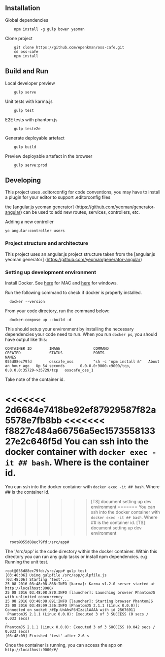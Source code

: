 
## Installation

Global dependencies

```
    npm install -g gulp bower yeoman
```

Clone project

```
    git clone https://github.com/epenkman/oss-cafe.git
    cd oss-cafe
    npm install
```

## Build and Run

Local developer preview   
```
    gulp serve
```

Unit tests with karma.js
```
    gulp test
```

E2E tests with phantom.js
```
    gulp teste2e
```

Generate deployable artefact
```
    gulp build
```

Preview deployable artefact in the browser
```
    gulp serve:prod
```


## Developing

This project uses .editorconfig for code conventions, you may have to install a plugin for your editor to support .editorconfig files

the [angular.js yeoman generator] (https://github.com/yeoman/generator-angular) can be used to add new routes, services, controllers, etc.

Adding a new controller
```
yo angular:controller users
```

### Project structure and architecture

This project uses an angular.js project structure taken from the [angular.js yeoman generator] (https://github.com/yeoman/generator-angular)

### Setting up development environment
 Install Docker. See [here][1] for MAC and [here][2] for windows.

 [1]: https://www.docker.com/products/docker#/mac
 [2]: https://www.docker.com/products/docker#/windows

Run the following command to check if docker is properly installed.
```
  docker --version
```

From your code directory, run the command below:
```
  docker-compose up --build -d
```
This should setup your environment by installing the necessary dependencies your code need to run.
 When you run `docker ps`, you should have output like this:
 ```
 CONTAINER ID        IMAGE               COMMAND                  CREATED             STATUS              PORTS                                              NAMES
055d88ec79fd        osscafe_oss         "sh -c 'npm install &"   About an hour ago   Up 54 seconds       0.0.0.0:9000->9000/tcp, 0.0.0.0:35729->35729/tcp   osscafe_oss_1
 ```
Take note of the container id.

<<<<<<< 2d6684e7418be92ef87929587f82a5578e7fb8bb
<<<<<<< f8827c484a66756a5ec157355813327e2c646f5d
You can ssh into the docker container with `docker exec -it ## bash`. Where is the container id.
=======
You can ssh into the docker container with `docker exec -it ## bash`. Where ## is the container id.
>>>>>>> [TS] document setting up dev environment
=======
You can ssh into the docker container with `docker exec -it ## bash`. Where ## is the container id.
>>>>>>> [TS] document setting up dev environment
```
  root@055d88ec79fd:/src/app#
```

The '/src/app' is the code directory within the docker container.
Within this directory you can run any gulp tasks or install npm dependencies.
e.g Running the unit test.
```
root@055d88ec79fd:/src/app# gulp test
[03:48:06] Using gulpfile /src/app/gulpfile.js
[03:48:06] Starting 'test'...
25 08 2016 03:48:08.868:INFO [karma]: Karma v1.2.0 server started at http://localhost:8080/
25 08 2016 03:48:08.870:INFO [launcher]: Launching browser PhantomJS with unlimited concurrency
25 08 2016 03:48:08.891:INFO [launcher]: Starting browser PhantomJS
25 08 2016 03:48:09.336:INFO [PhantomJS 2.1.1 (Linux 0.0.0)]: Connected on socket /#Ep-UnAhsF6HIzaLlAAAA with id 25676911
 PhantomJS 2.1.1 (Linux 0.0.0): Executed 3 of 3 SUCCESS (0 secs / 0.033 secs)
.
PhantomJS 2.1.1 (Linux 0.0.0): Executed 3 of 3 SUCCESS (0.042 secs / 0.033 secs)
[03:48:09] Finished 'test' after 2.6 s
```

Once the container is running, you can access the app on `http://localhost:9000/#/`
